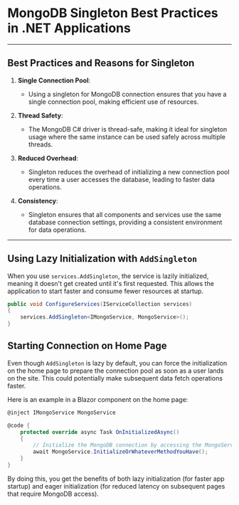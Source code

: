 ﻿# MongoDB Singleton Best Practices in .NET Applications

---

## Best Practices and Reasons for Singleton

1. **Single Connection Pool**:  
    - Using a singleton for MongoDB connection ensures that you have a single connection pool, making efficient use of resources.

2. **Thread Safety**:  
    - The MongoDB C# driver is thread-safe, making it ideal for singleton usage where the same instance can be used safely across multiple threads.

3. **Reduced Overhead**:  
    - Singleton reduces the overhead of initializing a new connection pool every time a user accesses the database, leading to faster data operations.

4. **Consistency**:  
    - Singleton ensures that all components and services use the same database connection settings, providing a consistent environment for data operations.

---

## Using Lazy Initialization with `AddSingleton`

When you use `services.AddSingleton`, the service is lazily initialized, meaning it doesn't get created until it's first requested. This allows the application to start faster and consume fewer resources at startup.

```csharp
public void ConfigureServices(IServiceCollection services)
{
    services.AddSingleton<IMongoService, MongoService>();
}
```

## Starting Connection on Home Page

Even though `AddSingleton` is lazy by default, you can force the initialization on the home page to prepare the connection pool as soon as a user lands on the site. This could potentially make subsequent data fetch operations faster.

Here is an example in a Blazor component on the home page:

```csharp
@inject IMongoService MongoService

@code {
    protected override async Task OnInitializedAsync()
    {
        // Initialize the MongoDB connection by accessing the MongoService
        await MongoService.InitializeOrWhateverMethodYouHave();
    }
}
```

By doing this, you get the benefits of both lazy initialization (for faster app startup) and eager initialization (for reduced latency on subsequent pages that require MongoDB access).